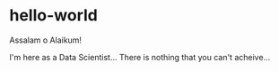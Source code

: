 # hello-world
Assalam o Alaikum!

I'm here as a Data Scientist...
There is nothing that you can't acheive...

